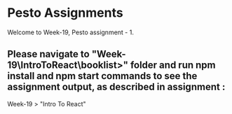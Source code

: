 # Pesto Assignments  

Welcome to Week-19, Pesto assignment - 1.

## Please navigate to "Week-19\IntroToReact\booklist>" folder and run npm install and npm start commands to see the assignment output, as described in assignment :
Week-19 > "Intro To React"